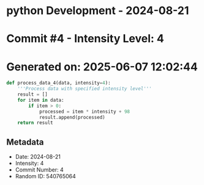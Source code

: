 ﻿# python Development - 2024-08-21
# Commit #4 - Intensity Level: 4
# Generated on: 2025-06-07 12:02:44
```python
def process_data_4(data, intensity=4):
    '''Process data with specified intensity level'''
    result = []
    for item in data:
        if item > 0:
            processed = item * intensity + 98
            result.append(processed)
    return result
```
## Metadata
- Date: 2024-08-21
- Intensity: 4
- Commit Number: 4
- Random ID: 540765064
